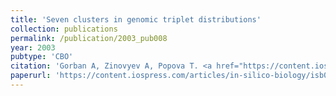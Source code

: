 ```yaml
---
title: 'Seven clusters in genomic triplet distributions'
collection: publications
permalink: /publication/2003_pub008
year: 2003
pubtype: 'CBO'
citation: 'Gorban A, Zinovyev A, Popova T. <a href="https://content.iospress.com/articles/in-silico-biology/isb00110">Seven clusters in genomic triplet distributions</a>. 2003. <i>In Silico Biology</i>. V.3, 0039'
paperurl: 'https://content.iospress.com/articles/in-silico-biology/isb00110'
---
```

